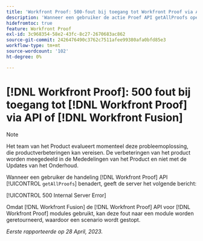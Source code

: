 ```yaml
---
title: 'Workfront Proof: 500-fout bij toegang tot Workfront Proof via API of Workfront Fusion'
description: 'Wanneer een gebruiker de actie Proef API getAllProofs opent, retourneert de Workfront Proof-server het volgende bericht: 500 Interne serverfout'
hidefromtoc: true
feature: Workfront Proof
exl-id: 3c968354-58e2-43fc-8c27-2670683ac862
source-git-commit: 2426476490c3762c7511afee99380afa0bfd85e3
workflow-type: tm+mt
source-wordcount: '102'
ht-degree: 0%

---
```


# [!DNL Workfront Proof]: 500 fout bij toegang tot [!DNL Workfront Proof] via API of [!DNL Workfront Fusion]

>[!NOTE]
>
>Het team van het Product evalueert momenteel deze probleemoplossing, die productverbeteringen kan vereisen. De verbeteringen van het product worden meegedeeld in de Mededelingen van het Product en niet met de Updates van het Onderhoud.

<!--This article is on Proof and Fusion TOCs-->

Wanneer een gebruiker de handeling [!DNL Workfront Proof] API [!UICONTROL `getAllProofs`] benadert, geeft de server het volgende bericht:

[!UICONTROL 500 Internal Server Error]

Omdat [!DNL Workfront Fusion] de [!DNL Workfront Proof] API voor [!DNL Workfront Proof] modules gebruikt, kan deze fout naar een module worden geretourneerd, waardoor een scenario wordt gestopt.

_Eerste rapporteerde op 28 April, 2023._
